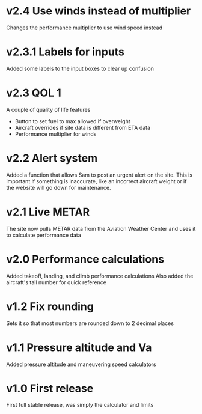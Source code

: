 # v2.4 Use winds instead of multiplier

Changes the performance multiplier to use wind speed instead

# v2.3.1 Labels for inputs

Added some labels to the input boxes to clear up confusion

# v2.3 QOL 1

A couple of quality of life features

- Button to set fuel to max allowed if overweight
- Aircraft overrides if site data is different from ETA data
- Performance multiplier for winds

# v2.2 Alert system

Added a function that allows Sam to post an urgent alert on the site. This is important if something is inaccurate, like an incorrect aircraft weight or if the website will go down for maintenance.

# v2.1 Live METAR

The site now pulls METAR data from the Aviation Weather Center and uses it to calculate performance data

# v2.0 Performance calculations

Added takeoff, landing, and climb performance calculations
Also added the aircraft's tail number for quick reference

# v1.2 Fix rounding

Sets it so that most numbers are rounded down to 2 decimal places

# v1.1 Pressure altitude and Va

Added pressure altitude and maneuvering speed calculators

# v1.0 First release

First full stable release, was simply the calculator and limits
